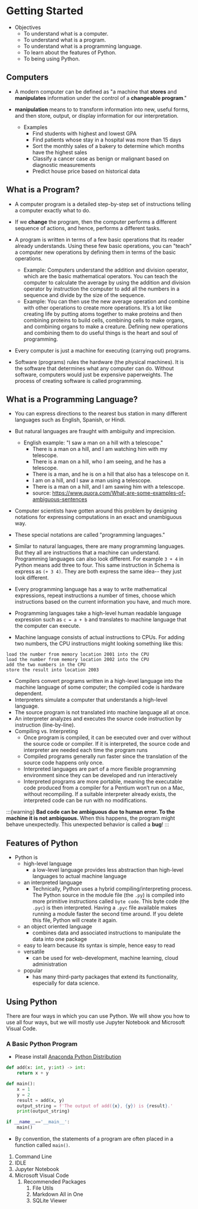 # Getting Started

- Objectives
  - To understand what is a computer.
  - To understand what is a program.
  - To understand what is a programming language.
  - To learn about the features of Python.
  - To being using Python.


## Computers
- A modern computer can be defined as "a machine that **stores** and **manipulates** information
under the control of a **changeable program**."

- **manipulation** means to to transform information into new, useful forms, and then store, output,
or display information for our interpretation. 
  - Examples
    - Find students with highest and lowest GPA
    - Find patients whose stay in a hospital was more than 15 days
    - Sort the monthly sales of a bakery to determine which months have the highest sales
    - Classify a cancer case as benign or malignant based on diagnostic measurements
    - Predict house price based on historical data


## What is a Program?
- A computer program is a detailed step-by-step set of instructions telling a computer exactly what to do.

- If we **change** the program, then the computer performs a different sequence of actions, and hence, performs
a different tasks. 

- A program is written in terms of a few basic operations that its reader already understands. Using these few basic operations, you can "teach" a computer new operations by defining them in terms of the basic operations.
  - Example: Computers understand the addition and division operator, which are the basic mathematical operators. You can teach the computer to calculate the average by using the addition and division operator by instruction the computer to add all the numbers in a sequence and divide by the size of the sequence. 
  - Example: You can then use the new average operation and combine with other operations to create more operations. It’s a lot like creating life by putting atoms together to make proteins and then combining proteins to build cells, combining cells to make organs, and combining organs to make a creature.
  Defining new operations and combining them to do useful things is the heart and soul of programming.

- Every computer is just a machine for executing (carrying out) programs.

- Software (programs) rules the hardware (the physical machines). It is the software that determines what any computer can do. Without software, computers would just be expensive paperweights. The process of creating software is called programming. 

## What is a Programming Language?
- You can express directions to the nearest bus station in many different languages such as English, Spanish, or Hindi. 

- But natural languages are fraught with ambiguity and imprecision. 
  - English example: "I saw a man on a hill with a telescope."
    - There is a man on a hill, and I am watching him with my telescope.
    - There is a man on a hill, who I am seeing, and he has a telescope.
    - There is a man, and he is on a hill that also has a telescope on it.
    - I am on a hill, and I saw a man using a telescope.
    - There is a man on a hill, and I am sawing him with a telescope.
    - source: https://www.quora.com/What-are-some-examples-of-ambiguous-sentences

- Computer scientists have gotten around this problem by designing notations for expressing computations in an exact and unambiguous way. 
- These special notations are called "programming languages."
- Similar to natural languages, there are many programming languages. But they all are instructions that a machine
can understand. Programming languages can also look different. For example `3 + 4` in Python means add three to four. This same
instruction in Schema is express as `(+ 3 4)`.  They are both express the same idea-- they just look different. 
- Every programming language has a way to write mathematical expressions, repeat instructions a number of times, choose which instructions based on the current information you have, and much more.
- Programming languages take a high-level human readable language expression such as `c = a + b` and translates to machine language that the computer can execute.
- Machine language consists of actual instructions to CPUs. For adding two numbers, the CPU instructions might looking something like this:
```text
load the number from memory location 2001 into the CPU
load the number from memory location 2002 into the CPU
add the two numbers in the CPU
store the result into location 2003
```
- Compilers convert programs written in a high-level language into the machine language of some computer; the compiled code is hardware dependent.
- Interpreters simulate a computer that understands a high-level language.
- The source program is not translated into machine language all at once.
- An interpreter analyzes and executes the source code instruction by instruction (line-by-line).
- Compiling vs. Interpreting
  - Once program is compiled, it can be executed over and over without the source code or compiler. If it is interpreted, the source code and interpreter are needed each time the program runs
  - Compiled programs generally run faster since the translation of the source code happens only once.
  - Interpreted languages are part of a more flexible programming environment since they can be developed and run interactively
  - Interpreted programs are more portable, meaning the executable code produced from a compiler for a Pentium won’t run on a Mac, without recompiling. If a suitable interpreter already exists, the interpreted code can be run with no modifications.

:::{warning}
<strong>Bad code can be ambiguous due to human error. To the machine it is not ambiguous.</strong> When this happens, the program might behave unexpectedly. This unexpected behavior is called a **bug**!
:::

## Features of Python
- Python is
  - high-level language
    - a low-level language provides less abstraction than high-level languages to actual machine language
  - an interpreted language
    - Technically, Python uses a hybrid compiling/interpreting process. The Python source in the module file (the `.py`) is compiled into more primitive instructions called `byte code`. This byte code (the `.pyc`) is then interpreted. Having a `.pyc` file available makes running a module faster the second time around. If you delete this file, Python will create it again.
  - an object oriented language
    - combines data and associated instructions to manipulate the data into one package
  - easy to learn because its syntax is simple, hence easy to read
  - versatile
    -  can be used for web-development, machine learning, cloud administration 
  - popular
    - has many third-party packages that extend its functionality, especially for data science. 

## Using Python
There are four ways in which you can use Python. We will show you how to use all four ways, but we will mostly use Jupyter Notebook and Microsoft Visual Code. 

### A Basic Python Program
- Please install [Anaconda Python Distribution](https://www.anaconda.com/products/distribution)

```python
def add(x: int, y:int) -> int:
    return x + y

def main():
    x = 1
    y = 2
    result = add(x, y)
    output_string = f'The output of add({x}, {y}) is {result}.'
    print(output_string)

if __name__=='__main__':
    main()
```

- By convention, the statements of a program are often placed in a function called `main()`.

1. Command Line
2. IDLE
3. Jupyter Notebook
4. Microsoft Visual Code
   1. Recommended Packages
      1. File Utils
      2. Markdown All in One
      3. SQLite Viewer
